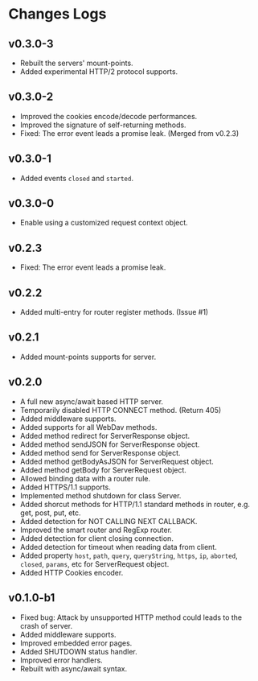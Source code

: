 # Changes Logs

## v0.3.0-3

- Rebuilt the servers' mount-points.
- Added experimental HTTP/2 protocol supports.

## v0.3.0-2

- Improved the cookies encode/decode performances.
- Improved the signature of self-returning methods.
- Fixed: The error event leads a promise leak. (Merged from v0.2.3)

## v0.3.0-1

- Added events `closed` and `started`.

## v0.3.0-0

- Enable using a customized request context object.

## v0.2.3

- Fixed: The error event leads a promise leak.

## v0.2.2

- Added multi-entry for router register methods. (Issue #1)

## v0.2.1

- Added mount-points supports for server.

## v0.2.0

- A full new async/await based HTTP server.
- Temporarily disabled HTTP CONNECT method. (Return 405)
- Added middleware supports.
- Added supports for all WebDav methods.
- Added method redirect for ServerResponse object.
- Added method sendJSON for ServerResponse object.
- Added method send for ServerResponse object.
- Added method getBodyAsJSON for ServerRequest object.
- Added method getBody for ServerRequest object.
- Allowed binding data with a router rule.
- Added HTTPS/1.1 supports.
- Implemented method shutdown for class Server.
- Added shorcut methods for HTTP/1.1 standard methods in router, e.g. get, 
post, put, etc.
- Added detection for NOT CALLING NEXT CALLBACK.
- Improved the smart router and RegExp router.
- Added detection for client closing connection.
- Added detection for timeout when reading data from client.
- Added property `host`, `path`, `query`, `queryString`, `https`, `ip`,
`aborted`, `closed`, `params`, etc for ServerRequest object.
- Added HTTP Cookies encoder.

## v0.1.0-b1

- Fixed bug: Attack by unsupported HTTP method could leads to the crash of
server.
- Added middleware supports.
- Improved embedded error pages.
- Added SHUTDOWN status handler.
- Improved error handlers.
- Rebuilt with async/await syntax.
